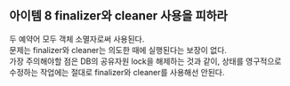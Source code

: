 ## 아이템 8 finalizer와 cleaner 사용을 피하라

두 예약어 모두 객체 소멸자로써 사용된다.  
문제는 finalizer와 cleaner는 의도한 때에 실행된다는 보장이 없다.  
가장 주의해야할 점은 DB의 공유자원 lock을 해제하는 것과 같이, 상태를 영구적으로 수정하는 작업에는 절대로 finalizer와 cleaner를 사용해선 안된다.

